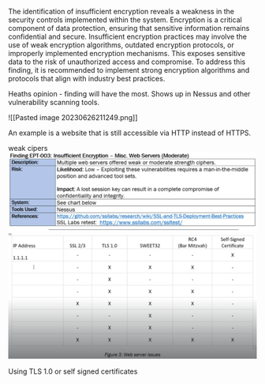 The identification of insufficient encryption reveals a weakness in the security controls implemented within the system. Encryption is a critical component of data protection, ensuring that sensitive information remains confidential and secure. Insufficient encryption practices may involve the use of weak encryption algorithms, outdated encryption protocols, or improperly implemented encryption mechanisms. This exposes sensitive data to the risk of unauthorized access and compromise. To address this finding, it is recommended to implement strong encryption algorithms and protocols that align with industry best practices.


Heaths opinion - finding will have the most. Shows up in Nessus and other vulnerability scanning tools.

![[Pasted image 20230626211249.png]]

An example is a website that is still accessible via HTTP instead of HTTPS.

weak cipers
![alt text](https://github.com/CyberSec-Monkey/Zero2H4x0r/blob/main/05.%20External%20Pentest%20Playbook/00.%20External%20Pentest%20Images/Pasted%20image%2020230626211452.png)
![alt text](https://github.com/CyberSec-Monkey/Zero2H4x0r/blob/main/05.%20External%20Pentest%20Playbook/00.%20External%20Pentest%20Images/Pasted%20image%2020230626211511.png)

Using TLS 1.0 or self signed certificates


